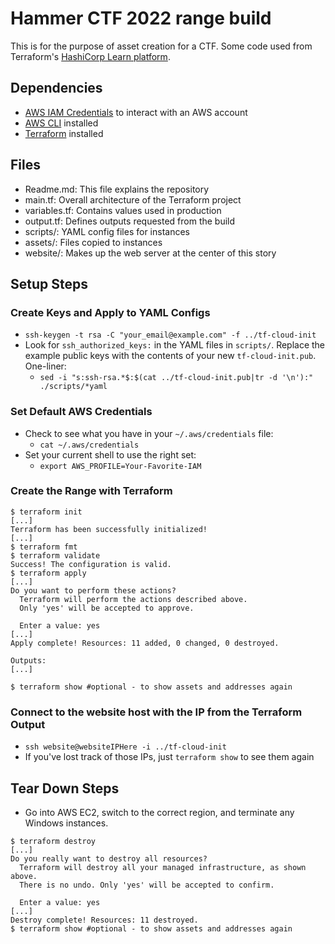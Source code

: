 # Hammer CTF 2022 range build
This is for the purpose of asset creation for a CTF. Some code used from Terraform's [HashiCorp Learn platform](https://learn.hashicorp.com/tutorials/terraform/cloud-init?in=terraform/provision).

## Dependencies
- [AWS IAM Credentials](https://docs.aws.amazon.com/IAM/latest/UserGuide/id_credentials_access-keys.html) to interact with an AWS account
- [AWS CLI](https://docs.aws.amazon.com/cli/latest/userguide/getting-started-install.html) installed
- [Terraform](https://www.terraform.io/downloads.html) installed

## Files
- Readme.md:    This file explains the repository
- main.tf:      Overall architecture of the Terraform project
- variables.tf: Contains values used in production
- output.tf:    Defines outputs requested from the build
- scripts/:     YAML config files for instances
- assets/:      Files copied to instances
- website/:     Makes up the web server at the center of this story

## Setup Steps
### Create Keys and Apply to YAML Configs
- `ssh-keygen -t rsa -C "your_email@example.com" -f ../tf-cloud-init`
- Look for `ssh_authorized_keys:` in the YAML files in `scripts/`. Replace the example public keys with the contents of your new `tf-cloud-init.pub`.  One-liner:
  - `sed -i "s:ssh-rsa.*$:$(cat ../tf-cloud-init.pub|tr -d '\n'):" ./scripts/*yaml`

### Set Default AWS Credentials
- Check to see what you have in your `~/.aws/credentials` file:
  - `cat ~/.aws/credentials`
- Set your current shell to use the right set:
  - `export AWS_PROFILE=Your-Favorite-IAM`

### Create the Range with Terraform
```
$ terraform init
[...]
Terraform has been successfully initialized!
[...]
$ terraform fmt
$ terraform validate
Success! The configuration is valid.
$ terraform apply
[...]
Do you want to perform these actions?
  Terraform will perform the actions described above.
  Only 'yes' will be accepted to approve.

  Enter a value: yes
[...]
Apply complete! Resources: 11 added, 0 changed, 0 destroyed.

Outputs:
[...]

$ terraform show #optional - to show assets and addresses again
```

### Connect to the website host with the IP from the Terraform Output
- `ssh website@websiteIPHere -i ../tf-cloud-init`
- If you've lost track of those IPs, just `terraform show` to see them again

## Tear Down Steps
- Go into AWS EC2, switch to the correct region, and terminate any Windows instances.
```
$ terraform destroy
[...]
Do you really want to destroy all resources?
  Terraform will destroy all your managed infrastructure, as shown above.
  There is no undo. Only 'yes' will be accepted to confirm.

  Enter a value: yes
[...]
Destroy complete! Resources: 11 destroyed.
$ terraform show #optional - to show assets and addresses again
```
